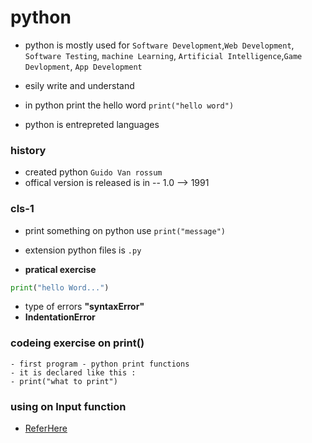# python 

* python is mostly used for `Software Development`,`Web Development`, `Software Testing`, `machine Learning`, `Artificial Intelligence`,`Game Devlopment`, `App Development`

* esily write and understand 
* in python print the hello word `print("hello word")`
* python is entrepreted languages 

### history 
* created python `Guido Van rossum` 
* offical version is released is in -- 1.0 --> 1991



### cls-1

* print something on python use `print("message")`
* extension python files is `.py`

* **pratical exercise** 

```py
print("hello Word...")

```
* type of errors **"syntaxError"**
* **IndentationError**

### codeing exercise on print()
    - first program - python print functions 
    - it is declared like this :
    - print("what to print")

### using on Input function

* [ReferHere](https://drive.google.com/file/d/10KujsKWrS2tt7xtD80oDz-iZNl7w4hSe/view)

